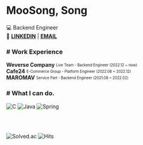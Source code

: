 # MooSong, Song

💻 Backend Engineer   
📌 **[LINKEDIN](www.linkedin.com/in/moosong)** | **[EMAIL](mailto:real.purple.hae.s@gmail.com)**

### # Work Experience

**Weverse Company**  <sub><sup>Live Team - Backend Engineer (2022.12 ~ now)</sup></sub>  
**Cafe24**  <sub><sup>E-Commerce Group - Platform Engineer (2022.08 ~ 2022.12)</sup></sub>  
**MAROMAV**  <sub><sup>Service Part - Backend Engineer (2021.08 ~ 2022.02)</sup></sub>  

### # What I can do.

![C](https://img.shields.io/badge/-C-A8B9CC?style=flat-square&logo=C&logoColor=black)
![Java](https://img.shields.io/badge/-Java-007396?style=flat-square&logo=Java&logoColor=white)
![Spring](https://img.shields.io/badge/-Spring-6DB33F?style=flat-square&logo=Spring&logoColor=white)

<br/>
<br/>

![Solved.ac](http://mazassumnida.wtf/api/mini/generate_badge?boj=songe08)
![Hits](https://hits.seeyoufarm.com/api/count/incr/badge.svg?url=https%3A%2F%2Fgithub.com%2Fmoosongsong&count_bg=%23FFA094&title_bg=%23555555&icon=github.svg&icon_color=%23E7E7E7&title=HITS&edge_flat=false)
